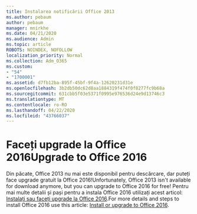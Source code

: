 ```yaml
---
title: Instalarea notificării Office 2013
ms.author: pebaum
author: pebaum
manager: mnirkhe
ms.date: 04/21/2020
ms.audience: Admin
ms.topic: article
ROBOTS: NOINDEX, NOFOLLOW
localization_priority: Normal
ms.collection: Adm_O365
ms.custom:
- "54"
- "1700001"
ms.assetid: d7fb12ba-895f-45bf-9f4a-12620231d31e
ms.openlocfilehash: 3b2db50dc62d8aa1884319f474f0f8277fc9b68a
ms.sourcegitcommit: 631cbb5f03e5371f0995e976536d24e9d13746c3
ms.translationtype: MT
ms.contentlocale: ro-RO
ms.lasthandoff: 04/22/2020
ms.locfileid: "43766037"
---
```

# <a name="upgrade-to-office-2016"></a><span data-ttu-id="63dc5-102">Faceți upgrade la Office 2016</span><span class="sxs-lookup"><span data-stu-id="63dc5-102">Upgrade to Office 2016</span></span>

<span data-ttu-id="63dc5-103">Din păcate, Office 2013 nu mai este disponibil pentru descărcare, dar puteți face upgrade gratuit la Office 2016!</span><span class="sxs-lookup"><span data-stu-id="63dc5-103">Unfortunately, Office 2013 isn't available for download anymore, but you can upgrade to Office 2016 for free!</span></span> <span data-ttu-id="63dc5-104">Pentru mai multe detalii și pași pentru a instala Office 2016 utilizați acest articol: [Instalați sau faceți upgrade la Office 2016](https://support.office.com/article/Office-2013-is-no-longer-available-for-installation-with-an-Office-365-subscription-de68fd95-553a-4c38-b1b5-e4205b96fc75.aspx).</span><span class="sxs-lookup"><span data-stu-id="63dc5-104">For more details and steps to install Office 2016 use this article: [Install or upgrade to Office 2016](https://support.office.com/article/Office-2013-is-no-longer-available-for-installation-with-an-Office-365-subscription-de68fd95-553a-4c38-b1b5-e4205b96fc75.aspx).</span></span>
  